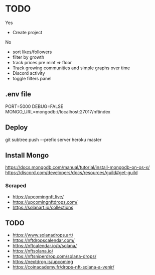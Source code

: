 # TODO

Yes

- Create project

No

- sort likes/followers
- filter by growth
- track prices pre mint => floor
- Track growing communities and simple graphs over time
- Discord activity
- toggle filters panel

## .env file

PORT=5000
DEBUG=FALSE
MONGO_URL=mongodb://localhost:27017/nftindex

## Deploy

git subtree push --prefix server heroku master

## Install Mongo

https://docs.mongodb.com/manual/tutorial/install-mongodb-on-os-x/
https://discord.com/developers/docs/resources/guild#get-guild

### Scraped

- https://upcomingnft.live/
- https://upcomingnftdrops.com/
- https://solanart.io/collections

## TODO

- https://www.solanadrops.art/
- https://nftdropscalendar.com/
- https://nftcalendar.io/b/solana/
- https://nftsolana.io/
- https://nftsniperdrop.com/solana-drops/
- https://nextdrop.is/upcoming
- https://coinacademy.fr/drops-nft-solana-a-venir/
